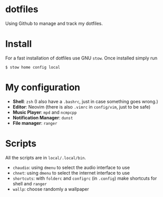 # dotfiles
Using Github to manage and track my dotfiles.

# Install
For a fast installation of dotfiles use GNU `stow`. Once installed simply run

	$ stow home config local

# My configuration

+ **Shell**: `zsh` (I also have a `.bashrc`, just in case something goes wrong.)
+ **Editor**: Neovim (there is also `.vimrc` in `config/vim`, just to be safe)
+ **Music Player**: `mpd` and `ncmpcpp`
+ **Notification Manager**: `dunst`
+ **File manager**: `ranger`

# Scripts
All the scripts are in `local/.local/bin`.

+ `chaudio`: using `dmenu` to select the audio interface to use
+ `chnet`: using `dmenu` to select the internet interface to use
+ `shortcuts`: with `folderc` and `configrc` (in `.config`) make shortcuts for shell and `ranger`
+ `wallp`: choose randomly a wallpaper
